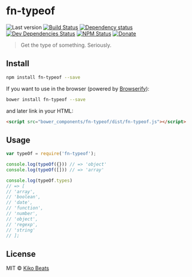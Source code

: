 # fn-typeof

![Last version](https://img.shields.io/github/tag/Kikobeats/fn-typeof.svg?style=flat-square)
[![Build Status](http://img.shields.io/travis/Kikobeats/fn-typeof/master.svg?style=flat-square)](https://travis-ci.org/Kikobeats/fn-typeof)
[![Dependency status](http://img.shields.io/david/Kikobeats/fn-typeof.svg?style=flat-square)](https://david-dm.org/Kikobeats/fn-typeof)
[![Dev Dependencies Status](http://img.shields.io/david/dev/Kikobeats/fn-typeof.svg?style=flat-square)](https://david-dm.org/Kikobeats/fn-typeof#info=devDependencies)
[![NPM Status](http://img.shields.io/npm/dm/fn-typeof.svg?style=flat-square)](https://www.npmjs.org/package/fn-typeof)
[![Donate](https://img.shields.io/badge/donate-paypal-blue.svg?style=flat-square)](https://paypal.me/kikobeats)

> Get the type of something. Seriously.

## Install

```bash
npm install fn-typeof --save
```

If you want to use in the browser (powered by [Browserify](http://browserify.org/)):

```bash
bower install fn-typeof --save
```

and later link in your HTML:

```html
<script src="bower_components/fn-typeof/dist/fn-typeof.js"></script>
```

## Usage

```js
var typeOf = require('fn-typeof');

console.log(typeOf({})) // => 'object'
console.log(typeOf([])) // => 'array'

console.log(typeOf.types)
// => [
// 'array',
// 'boolean',
// 'date',
// 'function',
// 'number',
// 'object',
// 'regexp',
// 'string'
// ];

```

## License

MIT © [Kiko Beats](http://www.kikobeats.com)
